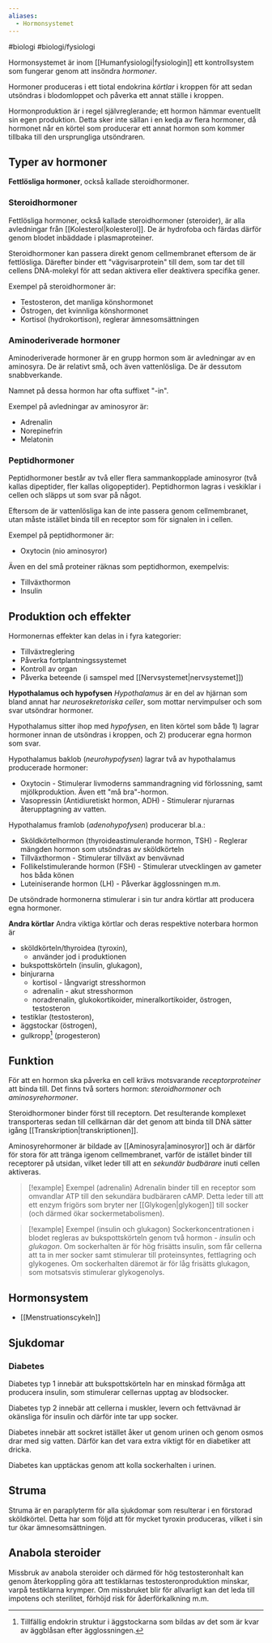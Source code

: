 ```yaml
---
aliases:
  - Hormonsystemet
---
```

#biologi #biologi/fysiologi 

Hormonsystemet är inom [[Humanfysiologi|fysiologin]] ett kontrollsystem som fungerar genom att insöndra *hormoner*.

Hormoner produceras i ett tiotal endokrina *körtlar* i kroppen för att sedan utsöndras i blodomloppet och påverka ett annat ställe i kroppen.

Hormonproduktion är i regel självreglerande; ett hormon hämmar eventuellt sin egen produktion. Detta sker inte sällan i en kedja av flera hormoner, då hormonet når en körtel som producerar ett annat hormon som kommer tillbaka till den ursprungliga utsöndraren.
## Typer av hormoner
**Fettlösliga hormoner**, också kallade steroidhormoner.

### Steroidhormoner
Fettlösliga hormoner, också kallade steroidhormoner (steroider), är alla avledningar från [[Kolesterol|kolesterol]]. De är hydrofoba och färdas därför genom blodet inbäddade i plasmaproteiner. 

Steroidhormoner kan passera direkt genom cellmembranet eftersom de är fettlösliga. Därefter binder ett "vägvisarprotein" till dem, som tar det till cellens DNA-molekyl för att sedan aktivera eller deaktivera specifika gener.

Exempel på steroidhormoner är:
- Testosteron, det manliga könshormonet
- Östrogen, det kvinnliga könshormonet
- Kortisol (hydrokortison), reglerar ämnesomsättningen

### Aminoderiverade hormoner
Aminoderiverade hormoner är en grupp hormon som är avledningar av en aminosyra. De är relativt små, och även vattenlösliga. De är dessutom snabbverkande.

Namnet på dessa hormon har ofta suffixet "-in".

Exempel på avledningar av aminosyror är:
- Adrenalin
- Norepinefrin
- Melatonin

### Peptidhormoner
Peptidhormoner består av två eller flera sammankopplade aminosyror (två kallas dipeptider, fler kallas oligopeptider). Peptidhormon lagras i veskiklar i cellen och släpps ut som svar på något.

Eftersom de är vattenlösliga kan de inte passera genom cellmembranet, utan måste istället binda till en receptor som för signalen in i cellen.

Exempel på peptidhormoner är:
- Oxytocin (nio aminosyror)

Även en del små proteiner räknas som peptidhormon, exempelvis:
- Tillväxthormon
- Insulin
## Produktion och effekter
Hormonernas effekter kan delas in i fyra kategorier:
- Tillväxtreglering
- Påverka fortplantningssystemet
- Kontroll av organ
- Påverka beteende (i samspel med [[Nervsystemet|nervsystemet]])

**Hypothalamus och hypofysen**
*Hypothalamus* är en del av hjärnan som bland annat har *neurosekretoriska celler*, som mottar nervimpulser och som svar utsöndrar hormoner.

Hypothalamus sitter ihop med *hypofysen*, en liten körtel som både 1) lagrar hormoner innan de utsöndras i kroppen, och 2) producerar egna hormon som svar.

Hypothalamus baklob (*neurohypofysen*) lagrar två av hypothalamus producerade hormoner: 
- Oxytocin - Stimulerar livmoderns sammandragning vid förlossning, samt mjölkproduktion. Även ett "må bra"-hormon.
- Vasopressin (Antidiuretiskt hormon, ADH) - Stimulerar njurarnas återupptagning av vatten.

Hypothalamus framlob (*adenohypofysen*) producerar bl.a.:
- Sköldkörtelhormon (thyroideastimulerande hormon, TSH) - Reglerar mängden hormon som utsöndras av sköldkörteln
- Tillväxthormon - Stimulerar tillväxt av benvävnad
- Follikelstimulerande hormon (FSH) - Stimulerar utvecklingen av gameter hos båda könen
- Luteiniserande hormon (LH) - Påverkar ägglossningen m.m.

De utsöndrade hormonerna stimulerar i sin tur andra körtlar att producera egna hormoner.

**Andra körtlar**
Andra viktiga körtlar och deras respektive noterbara hormon är
- sköldkörteln/thyroidea (tyroxin),
	- använder jod i produktionen
- bukspottskörteln (insulin, glukagon),
- binjurarna
	- kortisol - långvarigt stresshormon
	- adrenalin - akut stresshormon
	- noradrenalin, glukokortikoider, mineralkortikoider, östrogen, testosteron
- testiklar (testosteron),
- äggstockar (östrogen),
- gulkropp[^1] (progesteron)

[^1]: Tillfällig endokrin struktur i äggstockarna som bildas av det som är kvar av äggblåsan efter ägglossningen.
## Funktion
För att en hormon ska påverka en cell krävs motsvarande *receptorproteiner* att binda till. Det finns två sorters hormon: *steroidhormoner* och *aminosyrehormoner*.

Steroidhormoner binder först till receptorn. Det resulterande komplexet transporteras sedan till cellkärnan där det genom att binda till DNA sätter igång [[Transkription|transkriptionen]].

Aminosyrehormoner är bildade av [[Aminosyra|aminosyror]] och är därför för stora för att tränga igenom cellmembranet, varför de istället binder till receptorer på utsidan, vilket leder till att en *sekundär budbärare* inuti cellen aktiveras.

> [!example] Exempel (adrenalin)
> Adrenalin binder till en receptor som omvandlar ATP till den sekundära budbäraren cAMP. Detta leder till att ett enzym frigörs som bryter ner [[Glykogen|glykogen]] till socker (och därmed ökar sockermetabolismen). 

> [!example] Exempel (insulin och glukagon)
> Sockerkoncentrationen i blodet regleras av bukspottskörteln genom två hormon - *insulin* och *glukagon*. Om sockerhalten är för hög frisätts insulin, som får cellerna att ta in mer socker samt stimulerar till proteinsyntes, fettlagring och glykogenes. Om sockerhalten däremot är för låg frisätts glukagon, som motsatsvis stimulerar glykogenolys.
## Hormonsystem
- [[Menstruationscykeln]]
## Sjukdomar
### Diabetes
Diabetes typ 1 innebär att bukspottskörteln har en minskad förmåga att producera insulin, som stimulerar cellernas upptag av blodsocker.

Diabetes typ 2 innebär att cellerna i muskler, levern och fettvävnad är okänsliga för insulin och därför inte tar upp socker.

Diabetes innebär att sockret istället åker ut genom urinen och genom osmos drar med sig vatten. Därför kan det vara extra viktigt för en diabetiker att dricka.

Diabetes kan upptäckas genom att kolla sockerhalten i urinen.
## Struma
Struma är en paraplyterm för alla sjukdomar som resulterar i en förstorad sköldkörtel. Detta har som följd att för mycket tyroxin produceras, vilket i sin tur ökar ämnesomsättningen.
## Anabola steroider
Missbruk av anabola steroider och därmed för hög testosteronhalt kan genom återkoppling göra att testiklarnas testosteronproduktion minskar, varpå testiklarna krymper. Om missbruket blir för allvarligt kan det leda till impotens och sterilitet, förhöjd risk för åderförkalkning m.m.
